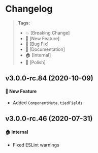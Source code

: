 Changelog
=========

> **Tags:**
> - :boom:       [Breaking Change]
> - :rocket:     [New Feature]
> - :bug:        [Bug Fix]
> - :memo:       [Documentation]
> - :house:      [Internal]
> - :nail_care:  [Polish]

## v3.0.0-rc.84 (2020-10-09)

#### :rocket: New Feature

* Added `ComponentMeta.tiedFields`

## v3.0.0-rc.46 (2020-07-31)

#### :house: Internal

* Fixed ESLint warnings
